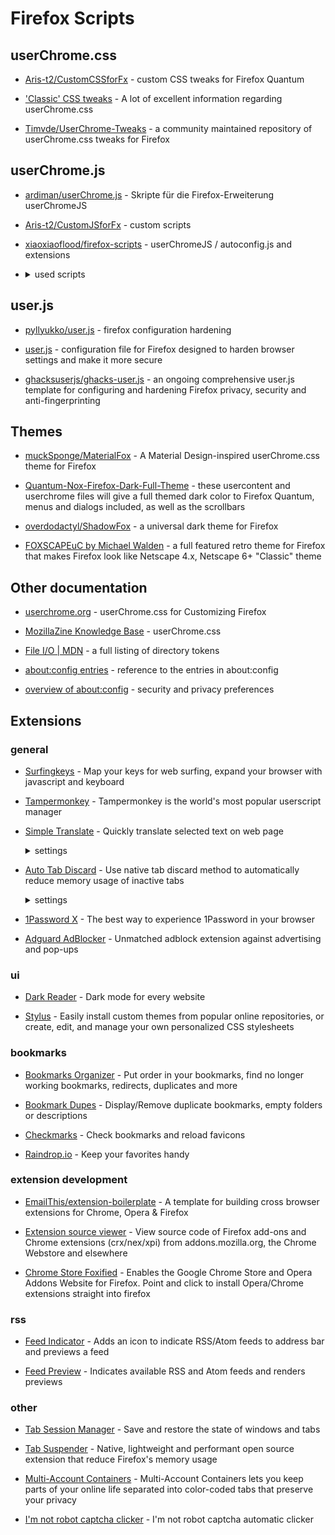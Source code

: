 # Firefox Scripts

## userChrome.css

- [Aris-t2/CustomCSSforFx](https://github.com/Aris-t2/CustomCSSforFx) - custom CSS tweaks for Firefox Quantum

- ['Classic' CSS tweaks](https://github.com/Aris-t2/CustomCSSforFx/issues/2#show_issue) - A lot of excellent information regarding userChrome.css

- [Timvde/UserChrome-Tweaks](https://github.com/Timvde/UserChrome-Tweaks) - a community maintained repository of userChrome.css tweaks for Firefox

## userChrome.js

- [ardiman/userChrome.js](https://github.com/ardiman/userChrome.js) - Skripte für die Firefox-Erweiterung userChromeJS

- [Aris-t2/CustomJSforFx](https://github.com/Aris-t2/CustomJSforFx) - custom scripts

- [xiaoxiaoflood/firefox-scripts](https://github.com/xiaoxiaoflood/firefox-scripts) - userChromeJS / autoconfig.js and extensions

- <details>
    <summary>used scripts</summary>

    - [aboutbutton](https://github.com/Endor8/userChrome.js/tree/master/aboutbutton)

    - [move reload into urlbar](https://github.com/Endor8/userChrome.js/blob/master/Updates%202019/move_reload_into_url.uc.js)

    - [About Config Button](https://github.com/Endor8/userChrome.js/tree/master/aboutconfigbutton)

    - [About Config Multiple Selection](https://github.com/Endor8/userChrome.js/tree/master/aboutconfigmultipleselection)
  </details>



## user.js

- [pyllyukko/user.js](https://github.com/pyllyukko/user.js) - firefox configuration hardening

- [user.js](http://kb.mozillazine.org/User.js_file) - configuration file for Firefox designed to harden browser settings and make it more secure

- [ghacksuserjs/ghacks-user.js](https://github.com/ghacksuserjs/ghacks-user.js) - an ongoing comprehensive user.js template for configuring and hardening Firefox privacy, security and anti-fingerprinting

## Themes

- [muckSponge/MaterialFox](https://github.com/muckSponge/MaterialFox) - A Material Design-inspired userChrome.css theme for Firefox

- [Quantum-Nox-Firefox-Dark-Full-Theme](https://github.com/Izheil/Quantum-Nox-Firefox-Dark-Full-Theme) - these usercontent and userchrome files will give a full themed dark color to Firefox Quantum, menus and dialogs included, as well as the scrollbars

- [overdodactyl/ShadowFox](https://github.com/overdodactyl/ShadowFox) - a universal dark theme for Firefox

- [FOXSCAPEuC by Michael Walden](mw.rat.bz/foxscapeuc/) - a full featured retro theme for Firefox that makes Firefox look like Netscape 4.x, Netscape 6+ "Classic" theme

## Other documentation

- [userchrome.org](https://www.userchrome.org) - userChrome.css for Customizing Firefox

- [MozillaZine Knowledge Base](http://kb.mozillazine.org/index.php?title=UserChrome.css) - userChrome.css

- [File I/O | MDN](https://developer.mozilla.org/en-US/docs/Archive/Add-ons/Code_snippets/File_I_O#Getting_special_files) - a full listing of directory tokens

- [about:config entries](http://kb.mozillazine.org/About:config_entries) - reference to the entries in about:config

- [overview of about:config](https://www.ghacks.net/overview-firefox-aboutconfig-security-privacy-preferences/) - security and privacy preferences

## Extensions

### general

- [Surfingkeys](https://addons.mozilla.org/en-US/firefox/addon/surfingkeys_ff/?src=search) - Map your keys for web surfing, expand your browser with javascript and keyboard

- [Tampermonkey](https://addons.mozilla.org/ru/firefox/addon/tampermonkey/) - Tampermonkey is the world's most popular userscript manager

- [Simple Translate](https://addons.mozilla.org/en-US/firefox/addon/simple-translate/) - Quickly translate selected text on web page
  <details>
    <summary>settings</summary>

    ### Web page

    | **key**                                     | **value** |
    |-------------------------------------------- | --------- |
    | Automatically switch to the second language | true      |

    ### General

    | **key**                     | **value** |
    |---------------------------- |---------  |
    | Target language             | russian   |
    | Secong language             | english   |
    | Show translation candidates | false     |

    ### Translation button

    | **key**                      | **value** |
    |------------------------------|-----------|
    | Display position - Direction | Bottom    |
    | Display position - Offset    | 20        |

    ### Translation panel

    | **key**                              | **value**                                                                                |
    |--------------------------------------|------------------------------------------------------------------------------------------|
    | Width                                | 480px                                                                                    |
    | Height                               | 320px                                                                                    |
    | Font size                            | 14px                                                                                     |
    | Display position - Reference point   | Clicked Point                                                                            |
    | Display position - Direction         | Bottom                                                                                   |
    | Display position - Offset            | 20                                                                                       |
    | Font color of translation result     | ![color](https://via.placeholder.com/10/ffffff?text=+) `#ffffff`<br>`rgb(255, 255, 255)` |
    | Font color of translation candidates | ![color](https://via.placeholder.com/10/e3ded5?text=+) `#e3ded5`<br>`rgb(227, 222, 213)` |
    | Background-color                     | ![color](https://via.placeholder.com/10/007997?text=+) `#007997`<br>`rgb(0, 121, 151)`   |

    ### Preview

    ![screenshoot](https://i.imgur.com/3czIumx.png)

    ----
  </details>

- [Auto Tab Discard](https://addons.mozilla.org/en-US/firefox/addon/auto-tab-discard/) - Use native tab discard method to automatically reduce memory usage of inactive tabs
  <details>
    <summary>settings</summary>

    ### Discarding options

    | **key**                     | **value**          |
    |-----------------------------|--------------------|
    | discard after               | 600ms              |
    | when number of tabs exceeds | 3                  |
    | display in context menu     | false              |
    | do not discard when offline | true               |
    | toolbar click action        | discard other tabs |
    ----
  </details>

- [1Password X](https://addons.mozilla.org/en-US/firefox/addon/1password-x-password-manager/?src=collection) - The best way to experience 1Password in your browser

- [Adguard AdBlocker](https://addons.mozilla.org/en-US/firefox/addon/adguard-adblocker/?src=search) - Unmatched adblock extension against advertising and pop-ups

### ui

- [Dark Reader](https://addons.mozilla.org/en-US/firefox/addon/darkreader/?src=collection) - Dark mode for every website

- [Stylus](https://addons.mozilla.org/en-US/firefox/addon/styl-us/) - Easily install custom themes from popular online repositories, or create, edit, and manage your own personalized CSS stylesheets

### bookmarks

- [Bookmarks Organizer](https://addons.mozilla.org/en-US/firefox/addon/bookmarks-organizer/) - Put order in your bookmarks, find no longer working bookmarks, redirects, duplicates and more

- [Bookmark Dupes](https://addons.mozilla.org/en-US/firefox/addon/bookmark-dupes/) - Display/Remove duplicate bookmarks, empty folders or descriptions

- [Checkmarks](https://addons.mozilla.org/en-US/firefox/addon/checkmarks-web-ext/) - Check bookmarks and reload favicons

- [Raindrop.io](https://addons.mozilla.org/en-US/firefox/addon/raindropio/) - Keep your favorites handy

### extension development

- [EmailThis/extension-boilerplate](https://github.com/EmailThis/extension-boilerplate) - A template for building cross browser extensions for Chrome, Opera & Firefox

- [Extension source viewer](https://addons.mozilla.org/en-US/firefox/addon/crxviewer/) - View source code of Firefox add-ons and Chrome extensions (crx/nex/xpi) from addons.mozilla.org, the Chrome Webstore and elsewhere

- [Chrome Store Foxified](https://addons.mozilla.org/en-US/firefox/addon/chrome-store-foxified/?src=github) - Enables the Google Chrome Store and Opera Addons Website for Firefox. Point and click to install Opera/Chrome extensions straight into firefox

### rss

- [Feed Indicator](https://addons.mozilla.org/en-US/firefox/addon/feed-indicator/?src=search) - Adds an icon to indicate RSS/Atom feeds to address bar and previews a feed

- [Feed Preview](https://addons.mozilla.org/en-US/firefox/addon/feed-preview/) - Indicates available RSS and Atom feeds and renders previews

### other

- [Tab Session Manager](https://addons.mozilla.org/en-US/firefox/addon/tab-session-manager/) - Save and restore the state of windows and tabs

- [Tab Suspender](https://addons.mozilla.org/en-US/firefox/addon/ff-tab-suspender/) - Native, lightweight and performant open source extension that reduce Firefox's memory usage

- [Multi-Account Containers](https://addons.mozilla.org/en-GB/firefox/addon/multi-account-containers/) - Multi-Account Containers lets you keep parts of your online life separated into color-coded tabs that preserve your privacy

- [I'm not robot captcha clicker](https://addons.mozilla.org/en-US/firefox/addon/i-m-not-robot-captcha-clicker/) - I'm not robot captcha automatic clicker
